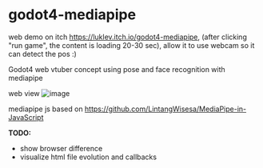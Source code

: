 # godot4-mediapipe

web demo on itch https://luklev.itch.io/godot4-mediapipe, (after clicking "run game", the content is loading 20-30 sec), allow it to use webcam so it can detect the pos :)

Godot4 web vtuber concept using pose and face recognition with mediapipe

web view
![image](https://github.com/TechnoLukas/Godot4-mediapipe/assets/110934679/64bbe48f-107a-4dff-ada0-e34f4e96d416)


mediapipe js based on https://github.com/LintangWisesa/MediaPipe-in-JavaScript


**TODO:**
- show browser difference
- visualize html file evolution and callbacks
